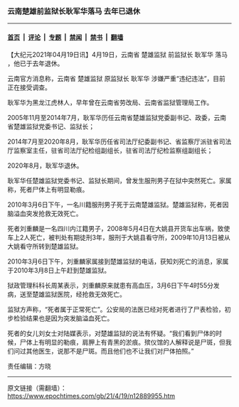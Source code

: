 ### 云南楚雄前监狱长耿军华落马 去年已退休

---

#### [首页](../../../..?n12889955) &nbsp;|&nbsp; [评论](../../../../../epoch-comment?n12889955) &nbsp;|&nbsp; [专题](../../../../../epoch-special?n12889955) &nbsp;|&nbsp; [禁闻](../../../../../epoch-news?n12889955) &nbsp;|&nbsp; [禁书](../../../../../books?n12889955) &nbsp;|&nbsp; [翻墙](https://github.com/gfw-breaker/nogfw/blob/master/README.md?n12889955)


<div class="post_content" id="artbody" itemprop="articleBody">
 <!-- article content begin -->
 <p>
  【大纪元2021年04月19日讯】4月19日，云南省
  <ok href="https://www.epochtimes.com/gb/tag/%E6%A5%9A%E9%9B%84%E7%9B%91%E7%8B%B1.html">
   楚雄监狱
  </ok>
  <ok href="https://www.epochtimes.com/gb/tag/%E5%89%8D%E7%9B%91%E7%8B%B1%E9%95%BF.html">
   前监狱长
  </ok>
  <ok href="https://www.epochtimes.com/gb/tag/%E8%80%BF%E5%86%9B%E5%8D%8E.html">
   耿军华
  </ok>
  <ok href="https://www.epochtimes.com/gb/tag/%E8%90%BD%E9%A9%AC.html">
   落马
  </ok>
  ，他已于去年退休。
 </p>
 <p>
  云南官方消息称，云南省
  <ok href="https://www.epochtimes.com/gb/tag/%E6%A5%9A%E9%9B%84%E7%9B%91%E7%8B%B1.html">
   楚雄监狱
  </ok>
  原监狱长
  <ok href="https://www.epochtimes.com/gb/tag/%E8%80%BF%E5%86%9B%E5%8D%8E.html">
   耿军华
  </ok>
  涉嫌严重“违纪违法”，目前正在接受调查。
 </p>
 <p>
  耿军华为黑龙江虎林人，早年曾在云南省劳改局、云南省监狱管理局工作。
 </p>
 <p>
  2005年11月至2014年7月，耿军华历任云南省楚雄监狱党委副书记、政委，云南省楚雄监狱党委书记、监狱长；
 </p>
 <p>
  2014年7月至2020年8月，耿军华历任省司法厅纪委副书记、省监察厅派驻省司法厅监察室主任，驻省司法厅纪检组副组长，驻省司法厅纪检监察组副组长；
 </p>
 <p>
  2020年8月，耿军华退休。
 </p>
 <p>
  耿军华任楚雄监狱党委书记、监狱长期间，曾发生服刑男子在狱中突然死亡。家属称，死者尸体上有明显勒痕。
 </p>
 <p>
  2010年3月6日下午，一名川籍服刑男子死于云南楚雄监狱。楚雄监狱称，死者因脑溢血突发抢救无效死亡。
 </p>
 <p>
  死者刘重麟是一名四川内江籍男子，2008年5月4日在大姚县开货车出车祸，致使车上2人死亡，被判处有期徒刑3年，服刑于大姚县看守所，2009年10月13日被从大姚看守所转到楚雄监狱。
 </p>
 <p>
  2010年3月6日下午，刘重麟家属接到楚雄监狱的电话，获知刘死亡的消息，家属于2010年3月8日上午赶到楚雄监狱。
 </p>
 <p>
  狱政管理科科长周某表示，刘重麟原来就患有高血压，3月6日下午4时55分发病，送至楚雄监狱医院，经抢救无效死亡。
 </p>
 <p>
  监狱方声称，“死者属于正常死亡”。公安局的法医已经对死者进行了尸表检验，初步检验结果也是因为突发脑溢血死亡。
 </p>
 <p>
  死者的女儿刘女士对陆媒表示，对楚雄监狱的说法有怀疑。“我们看到尸体的时候，尸体上有明显的勒痕，肩胛上有青黑的淤痕。殡仪馆的人解释说是尸斑，但我们问过其他医生，说那不是尸斑。而且他们也不让我们对尸体拍照。”
 </p>
 <p>
  责任编辑：方晓
 </p>
 <!-- article content end -->
 <div id="below_article_ad">
 </div>
</div>


---

原文链接（需翻墙）：https://www.epochtimes.com/gb/21/4/19/n12889955.htm